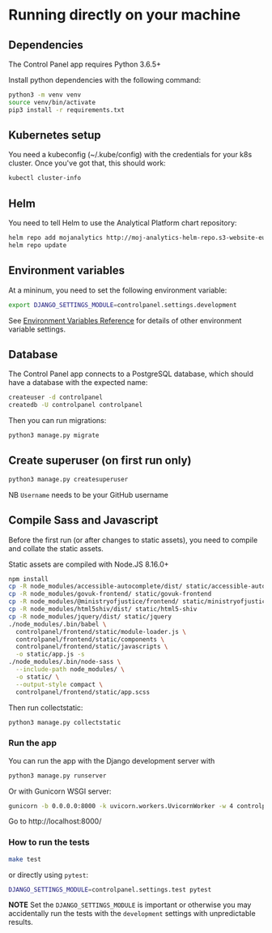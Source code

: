 # Running directly on your machine


## Dependencies

The Control Panel app requires Python 3.6.5+

Install python dependencies with the following command:
```sh
python3 -m venv venv
source venv/bin/activate
pip3 install -r requirements.txt
```


## Kubernetes setup

You need a kubeconfig (~/.kube/config) with the credentials for your k8s cluster. Once you've got that, this should work:
```sh
kubectl cluster-info
```


## Helm

You need to tell Helm to use the Analytical Platform chart repository:
```sh
helm repo add mojanalytics http://moj-analytics-helm-repo.s3-website-eu-west-1.amazonaws.com
helm repo update
```


## <a name="env"></a>Environment variables

At a mininum, you need to set the following environment variable:
```sh
export DJANGO_SETTINGS_MODULE=controlpanel.settings.development
```

See [Environment Variables Reference](environment.md) for details of other
environment variable settings.


## Database

The Control Panel app connects to a PostgreSQL database, which should have a database with the expected name:
```sh
createuser -d controlpanel
createdb -U controlpanel controlpanel
```

Then you can run migrations:
```sh
python3 manage.py migrate
```


## Create superuser (on first run only)

```sh
python3 manage.py createsuperuser
```
NB `Username` needs to be your GitHub username


## Compile Sass and Javascript

Before the first run (or after changes to static assets), you need to compile
and collate the static assets.

Static assets are compiled with Node.JS 8.16.0+

```sh
npm install
cp -R node_modules/accessible-autocomplete/dist/ static/accessible-autocomplete
cp -R node_modules/govuk-frontend/ static/govuk-frontend
cp -R node_modules/@ministryofjustice/frontend/ static/ministryofjustice-frontend
cp -R node_modules/html5shiv/dist/ static/html5-shiv
cp -R node_modules/jquery/dist/ static/jquery
./node_modules/.bin/babel \
  controlpanel/frontend/static/module-loader.js \
  controlpanel/frontend/static/components \
  controlpanel/frontend/static/javascripts \
  -o static/app.js -s
./node_modules/.bin/node-sass \
  --include-path node_modules/ \
  -o static/ \
  --output-style compact \
  controlpanel/frontend/static/app.scss
```

Then run collectstatic:
```sh
python3 manage.py collectstatic
```


### Run the app

You can run the app with the Django development server with
```sh
python3 manage.py runserver
```
Or with Gunicorn WSGI server:
```sh
gunicorn -b 0.0.0.0:8000 -k uvicorn.workers.UvicornWorker -w 4 controlpanel.asgi:application
```
Go to http://localhost:8000/


### How to run the tests

```sh
make test
```

or directly using `pytest`:

```sh
DJANGO_SETTINGS_MODULE=controlpanel.settings.test pytest
```

**NOTE** Set the `DJANGO_SETTINGS_MODULE` is important or otherwise you
may accidentally run the tests with the `development` settings with
unpredictable results.
